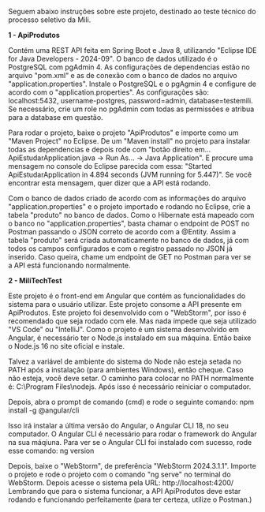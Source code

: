 Seguem abaixo instruções sobre este projeto, destinado ao teste técnico do processo seletivo da Mili.


**1 - ApiProdutos**


Contém uma REST API feita em Spring Boot e Java 8, utilizando "Eclipse IDE for Java Developers - 2024-09". O banco de dados utilizado é o PostgreSQL com pgAdmin 4. As configurações de dependencias estão
no arquivo "pom.xml" e as de conexão com o banco de dados no arquivo "application.properties". Instale o PostgreSQL e o pgAgmin 4 e configure de acordo com o "application.properties". As configurações são: localhost:5432, username-postgres, password=admin, database=testemili. Se necessário, crie um role no pgAdmin com todas as permissões e atribua para a database em questão. 


Para rodar o projeto, baixe o projeto "ApiProdutos" e importe como um "Maven Project" no Eclipse. De um "Maven install" no projeto para instalar todas as dependencias e depois rode com "botão direito em... ApiEstudarApplication.java -> Run As... -> Java Application". E procure uma mensagem no console do Eclipse parecida
com essa: "Started ApiEstudarApplication in 4.894 seconds (JVM running for 5.447)". Se você encontrar esta mensagem, quer dizer que a API está rodando.


Com o banco de dados criado de acordo com as informações do arquivo "application.properties" e o projeto importado e rodando no Eclipse, crie a tabela "produto" no banco de dados. Como o Hibernate está mapeado com o banco no "application.properties", basta chamar o endpoint de POST no Postman passando o JSON correto de acordo com a @Entity. Assim a tabela "produto" será criada automaticamente no banco de dados, já com todos os campos configurados e com o registro passado no JSON já inserido. Caso queira, chame um endpoint de GET no Postman para ver se a API está funcionando normalmente.


**2 - MiliTechTest**


Este projeto é o front-end em Angular que contém as funcionalidades do sistema para o usuário utilizar. Este projeto consome a API presente em ApiProdutos.
Este projeto foi desenvolvido com o "WebStorm", por isso é recomendado que seja rodado com ele. Mas nada impede que seja utilizado "VS Code" ou "IntelliJ".
Como o projeto é um sistema desenvolvido em Angular, é necessário ter o Node.js instalado em sua máquina. Então baixe o Node.js 16 no site oficial e instale.


Talvez a variável de ambiente do sistema do Node não esteja setada no PATH após a instalação (para ambientes Windows), então cheque. Caso não esteja, você
deve setar. O caminho para colocar no PATH normalmente é: C:\Program Files\nodejs. Após isso é necessário reiniciar o computador. 


Depois, abra o prompt de comando (cmd) e rode o seguinte comando: npm install -g @angular/cli

Isso irá instalar a última versão do Angular, o Angular CLI 18, no seu computador. O Angular CLI é necessário para rodar o framework do Angular na sua máqiuna.
Para ver se o Angular CLI foi instalado com sucesso, rode esse comando: ng version

Depois, baixe o "WebStorm", de preferência "WebStorm 2024.3.1.1". Importe o projeto e rode o projeto com o comando "ng serve" no terminal do WebStorm. 
Depois acesse o sistema pela URL: http://localhost:4200/
Lembrando que para o sistema funcionar, a API ApiProdutos deve estar rodando e funcionando perfeitamente (para ter certeza, utilize o Postman.)
